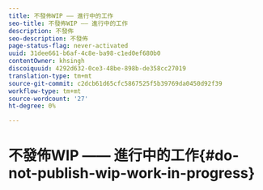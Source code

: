 ```yaml
---
title: 不發佈WIP —— 進行中的工作
seo-title: 不發佈WIP —— 進行中的工作
description: 不發佈
seo-description: 不發佈
page-status-flag: never-activated
uuid: 31dee661-b6af-4c8e-ba98-c1ed0ef680b0
contentOwner: khsingh
discoiquuid: 4292d632-0ce3-48be-898b-de358cc27019
translation-type: tm+mt
source-git-commit: c2dcb61d65cfc5867525f5b39769da0450d92f39
workflow-type: tm+mt
source-wordcount: '27'
ht-degree: 0%

---
```



# 不發佈WIP —— 進行中的工作{#do-not-publish-wip-work-in-progress}

